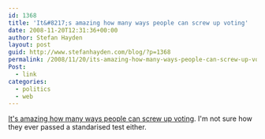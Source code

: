 ```yaml
---
id: 1368
title: 'It&#8217;s amazing how many ways people can screw up voting'
date: 2008-11-20T12:31:36+00:00
author: Stefan Hayden
layout: post
guid: http://www.stefanhayden.com/blog/?p=1368
permalink: /2008/11/20/its-amazing-how-many-ways-people-can-screw-up-voting/
Post:
  - link
categories:
  - politics
  - web
---
```

<a href="http://minnesota.publicradio.org/features/2008/11/19_challenged_ballots/">It's amazing how many ways people can screw up voting</a>. I'm not sure how they ever passed a standarised test either.